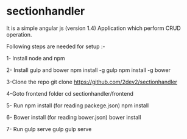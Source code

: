 # sectionhandler

It is a simple angular js (version 1.4) Application which perform  CRUD operation.

Following steps are needed for  setup :-

1- Install node and npm

2- Install gulp and bower
npm install -g gulp
npm install -g bower


3-Clone the repo
git clone https://github.com/2dev2/sectionhandler


4-Goto frontend folder
cd sectionhandler/frontend


5- Run npm install (for reading packege.json)
npm install


6- Bower install (for reading bower.json)
bower install


7- Run gulp serve
gulp
gulp serve

